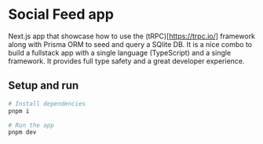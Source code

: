 # Social Feed app

Next.js app that showcase how to use the (tRPC)[https://trpc.io/] framework along with Prisma ORM to seed and query a SQlite DB. It is a nice combo to build a fullstack app with a single language (TypeScript) and a single framework. It provides full type safety and a great developer experience.

## Setup and run

```bash
# Install dependencies
pnpm i
```

```bash
# Run the app
pnpm dev
```
